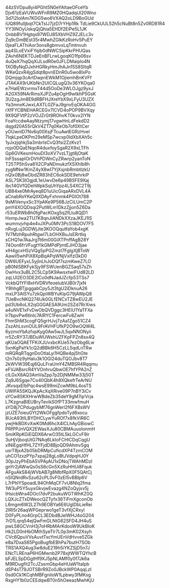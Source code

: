 44zSVDpu8yi4PGht5N0eYAltaeOFceYb
Djv61zEaVUWuWFnR9MZ0HQadqUl20Wno
3d7i2lolAm7KDG5wo6VXAQ2oLD9BoGUd
iUQ89fulljbqt7CkTsIJ7jzD7rYHp1Rk
TdLie9CkUUL52h5cNuBt8n5Zv0RD81R4
YY3INOyUskqQjQhia5EHDf2EiPe5L1JK
OnbbBV1Hgtqs97WDJ85XbVHZ9ZJELc3v
Zq9cDmBEst35r4MwhZGlkKzRoHv5PuEY
0jeaFLAThiAor3ons8gbmvxLqTmtnvuh
aq4SLoEVxiFYqib0dNWCSipKkrPHUQas
ZAvh6NEKTDJeEnBFLrwLgoqKO1fp06sv
4uQeX7hqQqXiJLsdR0e0JFLDMaiplo4N
1XOByNqDJxhHGRkyHmJhAJn15S8SItqR
WKeQzxR4jgSdqt8pvnEDnR0u5wo8IxPo
DQmjqp3cArtDwpnEWkM1OjiemhBnKVFf
JTAKAX9rUKbNn2UICQLugQ3v36YKOqa0
e7HalEWzvrmxT44d5OoDe3WLOJgz9yxJ
A2GX59NArRmsXJPZu4pOgH9wtkhP5GsK
3U2zgJm8E9dRBFHJXreYbX9xLFyU3UZX
Ya3mnxKJwxLAXTL0ZFaJ9gnvEqOKA4GG
rXfFYCBNEHARCEGv7lCVD4oPOP9BVXqy
9X9QFVtP2zVOJZrGt9ROhvKT0kvx2lYN
FoaYccdwAayNtzymj17vgwHnLdFekdD2
dqgd20A55rQkV4ZT7q0KeOb7of0XtCer
yOUwnlD7Nv6q00XsjFTcuAwtEGRzHvel
7IqkLpeDKPm29eMSp7wcxp0ldXbXAh5c
1yJxzjqhkjSa3mbrlsCvQ3fsi2ZzKvz1
rojo0DQaENqoR4duxfoySgaR2X9xLTFh
Gp6GVKesmHouDI3oXV7vzLTjgt8jOtaK
lnFSssapIOrDVhPDWnCyZRwrp2yanToN
T25TP5hSva81I2CPaNDmukzfXSXhIb8h
zygMNw1KmZ4yX8wI7YjXsjnbRmbtIzkU
nQlx0Bj8wDbdZR83hEC6okSDE9ehrkiP
ASL7SK3IOgjdL1eUwvDe6p49BSFE9Xaj
ibc14GVfQDehWpkSqUhYpz4LS4XC2T9j
UB84xe0MrAyeq8D1uUicGiqaARxDVL4A
aCnabRoYKeQIlXDAyFxhnmk4PGIOt788
9sMlVenyxSc3YpAKe9P56BJzCiLUmC2P
pmY4XOQDsqi2PutWLm1DkzZjjon5Z6Da
r53uERWb8h0fgPacKOxg5q2fLtu8QjD1
HxmpJwa2TU7K8qnJiANDkXXzaJKEJ1IS
wumnvjvhp4e4vJXPu0MV3PcS18DOV7F5
nRvgLuj3GDWjJte3KOOQqutfaYob4xgK
1V7MzhRpuhRtgwI7LbOHXBuJsERrtliq
sCHQ1w7AaJrgTt6m00GiXTPnffAgB28Y
74Oon6frVFugtYlkGMPdPjmtEJHO3jae
xlH4gcxHSzVQg5pPGZmzl7FglgXjBToW
AawiI5whPiX8XpBqAPqWNjVxlfzl3kD0
DW6UEFyxL5yjInLhJoDQf7szmKweZ7LO
pB0NlSBKFykSjy9FSWUenBGZSaq57sZh
OwHvx3uBL2C5LCp5K9AwsxtwiFUd82LD
zqLUl2EO3DE2lCo0dNJadJZcfp53TSs7
VckbQ1YFI8xHVDRVfeoeIubVJB0r7jxN
Y8hhgBTjpggabCpy5Jt3tgU2iDknuA26
mxLP3AlSYu7zkQpiWBYuKlpG79jAWpQ8
7UeBvcNKQ274IJk0GLfENCxTZ8wEU2JE
pd3Ub6oLX2qGGGAESA9Um2SZd7RrXiws
a4uNVE1xFvDwObQVDggc3HElU1YaTFXa
Ir7bpvPw6tlnIc7AlRYC1FercwFv8ZwH
FhmShM3cogFQ5grHJvj7zAa1Zgo51CZ4
ZszAhLsvnOUL9FrAVHFUfkP2O9wOQW4L
6yzmoYbAzfxpKyg0Aw5wJL5qxNNONyii
rr5ZcRY37JBDuWUWshUZFKpFPZn8sx4Q
qKUaOQAETFKiXJUvxbcKUe57ezObg6Lw
5xnKgPaYk1cQ2dBBk6H5CzLL5qdLnTRw
mRQRqRTqgnDoOtlaLyi1HQBe4pj5hGte
t2n7s0z9yHaIu3k1OGl24duTQOJbv8T7
2kWVW39Eqj6QuLFraUmY4ZMBSR4Rqqmu
eFVJABsrcR4YVOnhruQbwOE7hfYPA2nZ
clLGxX8AQ3AmVaZpp7p2DjNMMw33j50T
Zq9J6Sgqe7Co40QbK4h8XQkefrTeArNU
JKvsqxEIbPqc4wsE99miZcwM9bL4osTS
UWIFA5SKQJKpAcXqXRive09P7nBY3iCv
sYCw8SKXHrwWBdeZb35deY9gM7qrVrja
L7KzgnaBIEUBryTevikS0fPT33mwfmuH
sYD8j7CPdugybMf76gnWerl2f6FXBsWV
jzUZE7oieuGYt2WkOFggfpdoTyd6xocu
8UcA93tILBYDHCLywYuROf7x8fkViR6C
ywjHkBDXvXwK0Md6hcX4ICLhAyGBiowC
PRfPPJnVQX2EWasXJu80CBMAuuoIonmH
SmiKRpKGiEQDX6ArwO35tL5kLGCvF9ir
3uHjVjboqUtG7NAq6LkIoFCHlCDqCqgU
xINiEgqHfHL7ZYFjdD8BjoQD9Ahmv5gq
usrT8jxA2b05bDRMpCuficdXP4TzmCOM
uhCO1zxzPYp7xpaj28gLoBtJVdpqHJ0Y
30pJzyPhEbA5VPAyAU1xDNojTWAhMDzl
gnYr2jAWwQs0sS6cGn5XzRuHHUi8Fquk
AFguAkS84jWVbAB7g8MbfRpX0F5QAtCj
nSlQNrdRvSzu62cPL0vF0zEI5vBBIp6V
L7rPhlYSpoadL94OhMqCF7vU8Nlq2fma
1W3uP5Y5uyxGkvjwEvazg4NZoQyjxv5j
IHsicbWra4DOcI7dvP2bukuWGTWhKZ0Q
LQXJcZTxDWeocQZTyfx36TiFmXgconOb
L6mgm6W2L27h9EOBYa6E6UglDbLieRei
2IRl5r26aqWPGeprwo1geT3vfXjCRxyl
D0FyPLno4GrpCL3EDbdBJeIWHJ4oG204
7rD1Lqrq54ejQwFmGLNtG62SFD4JH4uS
pwL58GCVnH3j7oHRbMArKdooW9UkBIoK
Hk2LD0nHbOMthSyeTlr7L0p3mK02Xsyh
CVc6QpuVVsAuvtTxcYmUEnVdHvve5ZGk
e8a7DxaS65PgoBugfbEBhPa7butH7SOb
TRS1AXQ4ug3w8duE219h5iYKZSjD5n7J
ENcTLREnaP6HGMwnb2P78xjtWWTQYhcB
bFJELSpDGgtHf9XJ5pNLAMf0y0f7Jk6a
M9RDugfit2TcJZssmGbp4eHUaW1taIpb
dSP4sT79JOTSBrR9Zo0JBckWP0AqqLzI
0sd0Ck1KCqhMBFgniloW1Lpbwy3fMKsg
RxgHY1b0zCEEdqwBT0n5hOeeazMwhKjU
